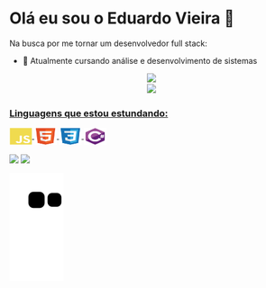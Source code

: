 # Olá eu sou o Eduardo Vieira 👋

<!--
**EduardoVieiraDev/EduardoVieiraDev** is a ✨ _special_ ✨ repository because its `README.md` (this file) appears on your GitHub profile.
-->
Na busca por me tornar um desenvolvedor full stack:

- 🔭 Atualmente cursando análise e desenvolvimento de sistemas


<div align="center">
  <a href="https://github.com/EduardoVieirat/">
    <img height="180em" src="https://github-readme-stats.vercel.app/api?username=EduardoVieirat&show_icons=true&theme=dark&include_all_commits=true&count_private=true"/>
    </br>
    <img height="150em" src="https://github-readme-stats.vercel.app/api/top-langs/?username=EduardoVieirat&layout=compact&langs_count=7&theme=dark"/>
</div>

### Linguagens que estou estundando:
<div style="display: inline_block">
  <img align="center" alt="Edu-Js" height="30" width="40" src="https://raw.githubusercontent.com/devicons/devicon/master/icons/javascript/javascript-plain.svg">
  <img align="center" alt="Edu-HTML" height="30" width="40" src="https://raw.githubusercontent.com/devicons/devicon/master/icons/html5/html5-original.svg">
  <img align="center" alt="Edu-CSS" height="30" width="40" src="https://raw.githubusercontent.com/devicons/devicon/master/icons/css3/css3-original.svg">
  <img align="center" alt="Edu-Csharp" height="30" width="40" src="https://raw.githubusercontent.com/devicons/devicon/master/icons/csharp/csharp-original.svg">

</div>
  </br>
  
<div> 
  <a href = ""><img src="https://img.shields.io/badge/Gmail-D14836?style=for-the-badge&logo=gmail&logoColor=white"></a>
  <a href="https://www.linkedin.com/in/eduardo-vieira-tourino-571941204/" target="_blank"><img src="https://img.shields.io/badge/-LinkedIn-%230077B5?style=for-the-badge&logo=linkedin&logoColor=white" target="_blank"></a> 

</div>

![Snake animation](https://github.com/EduardoVieirat/EduardoVieirat/blob/output/github-contribution-grid-snake.svg)
